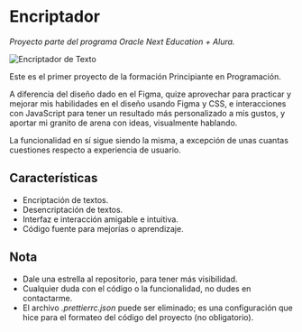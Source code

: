 # Encriptador

_Proyecto parte del programa Oracle Next Education + Alura._

![Encriptador de Texto](https://i.imgur.com/xfdqVHE.png)

Este es el primer proyecto de la formación Principiante en Programación.

A diferencia del diseño dado en el Figma, quize aprovechar para practicar y mejorar mis habilidades en el diseño usando Figma y CSS, e interacciones con JavaScript para tener un resultado más personalizado a mis gustos, y aportar mi granito de arena con ideas, visualmente hablando.

La funcionalidad en sí sigue siendo la misma, a excepción de unas cuantas cuestiones respecto a experiencia de usuario.

## Características

-   Encriptación de textos.
-   Desencriptación de textos.
-   Interfaz e interacción amigable e intuitiva.
-   Código fuente para mejorías o aprendizaje.

## Nota

-   Dale una estrella al repositorio, para tener más visibilidad.
-   Cualquier duda con el código o la funcionalidad, no dudes en contactarme.
-   El archivo _.prettierrc.json_ puede ser eliminado; es una configuración que hice para el formateo del código del proyecto (no obligatorio).
